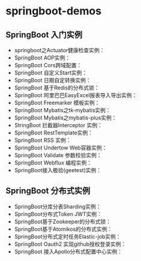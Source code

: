 # springboot-demos

## SpringBoot 入门实例
- springboot之Actuator健康检查实例：
- SpringBoot AOP实例：
- SpringBoot Cors跨域配置：
- SpringBoot 自定义Start实例：
- SpringBoot 日期自定转换实例：
- SpringBoot 基于Redis的分布式锁：
- SpringBoot 阿里巴巴EasyExcel报表导入导出实例：
- SpringBoot Freemarker 模板实例：
- SpringBoot Mybatis之tk-mybatis实例：
- SpringBoot Mybatis之mybatis-plus实例：
- StringBoot 拦截器Interceptor 实例：
- SpringBoot RestTemplate实例：
- SpringBoot RSS 实例：
- SpringBoot Undertow Web容器实例：
- SpringBoot Validate 参数校验实例：
- SpringBoot Webflux 编程实例：
- SpringBoot接入极验(geetest)实例：

## SpringBoot 分布式实例
- SpringBoot分库分表Sharding实例：
- SpringBoot分布式Token JWT实例：
- SpringBoot基于Zookeeper的分布式锁：
- SpringBoot基于Atomikos的分布式实例：
- SpringBoot分布式定时任务Elastic-job实例：
- SpringBoot Oauth2 实现github授权登录实例：
- SpringBoot 接入Apollo分布式配置中心实例：
